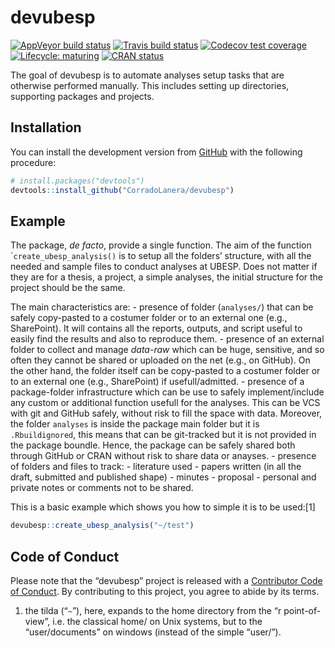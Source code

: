 
<!-- README.md is generated from README.Rmd. Please edit that file -->

# devubesp

<!-- badges: start -->

[![AppVeyor build
status](https://ci.appveyor.com/api/projects/status/github/CorradoLanera/devubesp?branch=master&svg=true)](https://ci.appveyor.com/project/CorradoLanera/devubesp)
[![Travis build
status](https://travis-ci.org/CorradoLanera/devubesp.svg?branch=master)](https://travis-ci.org/CorradoLanera/devubesp)
[![Codecov test
coverage](https://codecov.io/gh/CorradoLanera/devubesp/branch/master/graph/badge.svg)](https://codecov.io/gh/CorradoLanera/devubesp?branch=master)
[![Lifecycle:
maturing](https://img.shields.io/badge/lifecycle-maturing-blue.svg)](https://www.tidyverse.org/lifecycle/#maturing)
[![CRAN
status](https://www.r-pkg.org/badges/version/devubesp)](https://cran.r-project.org/package=devubesp)
<!-- badges: end -->

The goal of devubesp is to automate analyses setup tasks that are
otherwise performed manually. This includes setting up directories,
supporting packages and projects.

## Installation

You can install the development version from
[GitHub](https://github.com/) with the following procedure:

``` r
# install.packages("devtools")
devtools::install_github("CorradoLanera/devubesp")
```

## Example

The package, *de facto*, provide a single function. The aim of the
function \``create_ubesp_analysis()` is to setup all the folders’
structure, with all the needed and sample files to conduct analyses at
UBESP. Does not matter if they are for a thesis, a project, a simple
analyses, the initial structure for the project should be the same.

The main characteristics are: - presence of folder (`analyses/`) that
can be safely copy-pasted to a costumer folder or to an external one
(e.g., SharePoint). It will contains all the reports, outputs, and
script useful to easily find the results and also to reproduce them. -
presence of an external folder to collect and manage *data-raw* which
can be huge, sensitive, and so often they cannot be shared or uploaded
on the net (e.g., on GitHub). On the other hand, the folder itself can
be copy-pasted to a costumer folder or to an external one (e.g.,
SharePoint) if usefull/admitted. - presence of a package-folder
infrastructure which can be use to safely implement/include any custom
or additional function usefull for the analyses. This can be VCS with
git and GitHub safely, without risk to fill the space with data.
Moreover, the folder `analyses` is inside the package main folder but it
is `.Rbuildignored`, this means that can be git-tracked but it is not
provided in the package boundle. Hence, the package can be safely shared
both through GitHub or CRAN without risk to share data or anayses. -
presence of folders and files to track: - literature used - papers
written (in all the draft, submitted and published shape) - minutes -
proposal - personal and private notes or comments not to be shared.

This is a basic example which shows you how to simple it is to be
used:\[1\]

``` r
devubesp::create_ubesp_analysis("~/test")
```

## Code of Conduct

Please note that the “devubesp” project is released with a [Contributor
Code of Conduct](.github/CODE_OF_CONDUCT.md). By contributing to this
project, you agree to abide by its terms.

1.  the tilda (“`~`”), here, expands to the home directory from the “r
    point-of-view”, i.e. the classical home/ on Unix systems, but to the
    “user/documents” on windows (instead of the simple “user/”).
